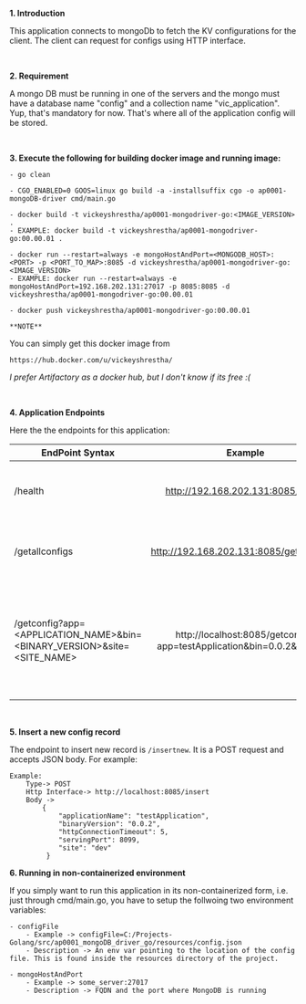 **1. Introduction**

This application connects to mongoDb to fetch the KV configurations for the client. The client can request for configs using HTTP interface.

<br>

**2. Requirement**

A mongo DB must be running in one of the servers and the mongo must have a database name "config" and a collection name "vic_application". Yup, that's mandatory for now. That's where all of the application config will be stored.

<br>

**3. Execute the following for building docker image and running image:**

    - go clean
    
    - CGO_ENABLED=0 GOOS=linux go build -a -installsuffix cgo -o ap0001-mongoDB-driver cmd/main.go
    
    - docker build -t vickeyshrestha/ap0001-mongodriver-go:<IMAGE_VERSION> .
    - EXAMPLE: docker build -t vickeyshrestha/ap0001-mongodriver-go:00.00.01 .
    
    - docker run --restart=always -e mongoHostAndPort=<MONGODB_HOST>:<PORT> -p <PORT_TO_MAP>:8085 -d vickeyshrestha/ap0001-mongodriver-go:<IMAGE_VERSION>
    - EXAMPLE: docker run --restart=always -e mongoHostAndPort=192.168.202.131:27017 -p 8085:8085 -d vickeyshrestha/ap0001-mongodriver-go:00.00.01
    
    - docker push vickeyshrestha/ap0001-mongodriver-go:00.00.01

`**NOTE**`    

You can simply get this docker image from 

    https://hub.docker.com/u/vickeyshrestha/

_I prefer Artifactory as a docker hub, but I don't know if its free :(_

<br>

**4. Application Endpoints**

Here the the endpoints for this application:

| EndPoint Syntax        | Example           | Detail  |
| ------------- |:-------------:| -----:|
| /health      | http://192.168.202.131:8085/health | Get the health status of this application |
| /getallconfigs      | http://192.168.202.131:8085/getallconfigs      |   Gets whole data response from collection |
| /getconfig?app=<APPLICATION_NAME>&bin=<BINARY_VERSION>&site=<SITE_NAME> | http://localhost:8085/getconfig?app=testApplication&bin=0.0.2&site=dev      |    Returns the document based on mandatory parameters. The mandatory parameters are app, bin and site |

<br>

**5. Insert a new config record**

The endpoint to insert new record is `/insertnew`. It is a POST request and accepts JSON body. For example:

    Example: 
        Type-> POST
        Http Interface-> http://localhost:8085/insert
        Body ->
            {
                "applicationName": "testApplication",
                "binaryVersion": "0.0.2",
                "httpConnectionTimeout": 5,
                "servingPort": 8099,
                "site": "dev"
             }

**6. Running in non-containerized environment** 

If you simply want to run this application in its non-containerized form, i.e. just through cmd/main.go, you have to setup the follwoing two environment variables:

    - configFile
        - Example -> configFile=C:/Projects-Golang/src/ap0001_mongoDB_driver_go/resources/config.json
        - Description -> An env var pointing to the location of the config file. This is found inside the resources directory of the project.
        
    - mongoHostAndPort
        - Example -> some_server:27017
        - Description -> FQDN and the port where MongoDB is running
 